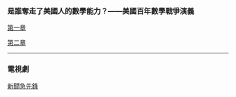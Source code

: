 
### 是誰奪走了美國人的數學能力？——美國百年數學戰爭演義
[第一章](https://rightpoint.site/article-math_1-210315/)

[第二章](https://www.gushiciku.cn/pl/g5Rt/zh-tw)

--- 

### 電視劇
[新聞急先鋒](https://www.youtube.com/watch?v=T6HNQsUfSRk&ab_channel=tangroro)